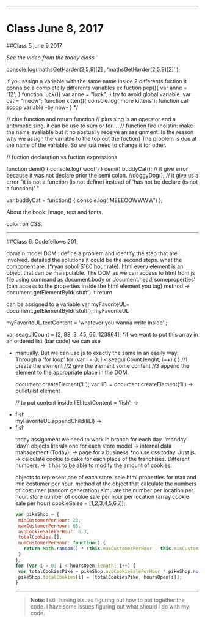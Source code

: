 ----------

# Class  June 8, 2017


##Class 5
june 9 2017


*See the video from the today class*

console.log(mathsGetHarder(2,5,9)[2] , ‘mathsGetHarder(2,5,9)[2]’ );

if you assign a variable with the same name inside 2 differents fuction it gonna be a completelly differents variables ex
fuction pep(){
  var anne = '12';
}
function luck(){
  var anne = "luck";
}
try to avoid global variable.
var cat = "meow";
function kitten(){
console.log('more kittens');
function call scoop variable -by now-
}
*/

// clue function and return function
// plus sing is an operator and a arithmetic sing. it can be use to sum or for ...
// function fire (hoistin: make the name avaliable but it no abstually receive an assignment. Is the reason why we assign the variable to the top out the fuction) The problem is due at the name of the variable. So we just need to change it for other.


// fuction declaration vs fuction expressions

function demi() {
    console.log('woof')
  }
demi()
buddyCat(); // it give error because it was not declare prior the semi colon.
//doggyDog(); // it give us a error "it is not a function (is not define) instead of 'has not be declare (is not a function)' "

var buddyCat = function() {
  console.log('MEEEOOWWWW')
};


About the book:
Image, text and fonts.

color: on CSS.

-------------------------

##Class 6. Codefellows 201.

domain model DOM : define a problem and identify the step that are involved. detailed the solutions it could be the second steps. what the component are. (*ryan sobol $160 hour rate).
html every element is an object that can be manipulable. The DOM as
we can access to html from js file using command as document.body or document.head.’someproperties’ (can access to the properties inside the html element you tag)
method → document.getElementById(‘stuff’) it return <ul id=”stuff”></ul> can be assigned to a variable
var myFavoriteUL= document.getElementById(‘stuff’);
myFavoriteUL
<ul id=”stuff”></ul>
myFavoriteUL.textContent = ‘whatever you wanna write inside’ ;

var seagullCount = [2, 88, 3, 45, 66, 123864];
*if we want to put this array  in an ordered list (bar code) we can use <ul> <li> manually. But we can use js to exactly the same in an easily way. Through a ‘for loop’
for (var i = 0; i <  seagullCount.lenght; i++) {
}
//1 create the element
//2 give the element some content
//3 append the element to the appropriate place in the DOM.

document.createElement(‘li’);
var liEl = document.createElement(‘li’) → bullet/list element

// to put content inside
liEl.textContent = ‘fish’;
→ <li> fish </li>
myFavoriteUL.appendChild(liEl) →  <li> fish </li>

today assignment
we need to work in branch for each day. ‘monday’ ‘day1’
objects literals one for each store model
→ internal data management (Today).
→ page for a business
*no use css today. Just js.
→ calculate cookie to cake for each place of the franchises. Different numbers.
→ it has to be able to modify the amount of cookies.

objects to represent one of each store.
sale.html
properties for max and min costumer per hour.
method of the object that calculate the numbers of costumer (random generation)
simulate the number per location per hour.
store number of cookie sale per hour per location (array cookie sale per hour) cookieSales = [1,2,3,4,5,6,7,];.


```javascript
var pikeShop = {
 minCustomerPerHour: 23,
 maxCustomerPerHour: 65,
 avgCookieSalePerHour: 6.3,
 totalCookies:[],
 numCustomerPerHour: function() {
   return Math.random() * (this.maxCustomerPerHour - this.minCustomerPerHour) + this.minCustomerPerHour;
 }
};
for (var i = 0; i < hoursOpen.length; i++) {
 var totalCookiesPike = pikeShop.avgCookieSalePerHour * pikeShop.numCustomerPerHour();
 pikeShop.totalCookies[i] = [totalCookiesPike, hoursOpen[i]];
}
```

------
> **Note:**
I still having issues figuring out how to put together the code. I have some issues figuring out what should I do with my code.
